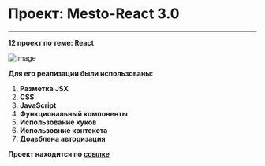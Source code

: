 # Проект: Mesto-React 3.0

---

**12 проект по теме: React**

![image](https://github.com/SergioDzhi/react-mesto-auth/assets/119122301/cc1cb660-24ea-4ad3-a8c1-06e563ba485a"
)


**Для его реализации были использованы:**

1. **Разметка JSX**
2. **CSS**
3. **JavaScript**
4. **Функциональный компоненты**
5. **Использование хуков**
6. **Использовние контекста**
7. **Доавблена авторизация**



**Проект находится по [ссылке](https://sergiodzhi.github.io/react-mesto-auth)**
